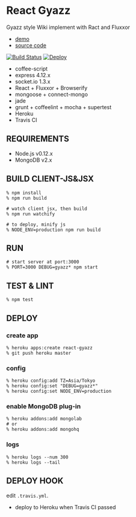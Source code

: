 React Gyazz
===========
Gyazz style Wiki implement with Ract and Fluxxor

- [demo](https://react-gyazz.herokuapp.com/)
- [source code](https://github.com/shokai/react-gyazz)

[![Build Status](https://travis-ci.org/shokai/react-gyazz.svg?branch=master)](https://travis-ci.org/shokai/react-gyazz)
[![Deploy](https://www.herokucdn.com/deploy/button.png)](https://heroku.com/deploy)

- coffee-script
- express 4.12.x
- socket.io 1.3.x
- React + Fluxxor + Browserify
- mongoose + connect-mongo
- jade
- grunt + coffeelint + mocha + supertest
- Heroku
- Travis CI


REQUIREMENTS
------------

- Node.js v0.12.x
- MongoDB v2.x


BUILD CLIENT-JS&JSX
---------------

    % npm install
    % npm run build

    # watch client jsx, then build
    % npm run watchify

    # to deploy, minify js
    % NODE_ENV=production npm run build

RUN
---

    # start server at port:3000
    % PORT=3000 DEBUG=gyazz* npm start


TEST & LINT
-----------

    % npm test


DEPLOY
------

### create app

    % heroku apps:create react-gyazz
    % git push heroku master

### config

    % heroku config:add TZ=Asia/Tokyo
    % heroku config:set "DEBUG=gyazz*"
    % heroku config:set NODE_ENV=production

### enable MongoDB plug-in

    % heroku addons:add mongolab
    # or
    % heroku addons:add mongohq

### logs

    % heroku logs --num 300
    % heroku logs --tail


DEPLOY HOOK
-----------

edit `.travis.yml`.

- deploy to Heroku when Travis CI passed
